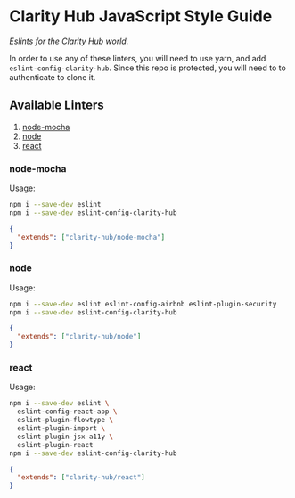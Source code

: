 # Clarity Hub JavaScript Style Guide

*Eslints for the Clarity Hub world.*

In order to use any of these linters, you will need to use yarn, and add `eslint-config-clarity-hub`. Since this repo is protected, you will need to to authenticate to clone it.

## Available Linters

1. [node-mocha](#node-mocha)
2. [node](#node)
3. [react](#react)

### node-mocha

Usage:

```sh
npm i --save-dev eslint
npm i --save-dev eslint-config-clarity-hub
```

```json
{
  "extends": ["clarity-hub/node-mocha"]
}
```

### node

Usage:

```sh
npm i --save-dev eslint eslint-config-airbnb eslint-plugin-security
npm i --save-dev eslint-config-clarity-hub
```

```json
{
  "extends": ["clarity-hub/node"]
}
```

### react

Usage:

```sh
npm i --save-dev eslint \
  eslint-config-react-app \
  eslint-plugin-flowtype \
  eslint-plugin-import \
  eslint-plugin-jsx-a11y \
  eslint-plugin-react
npm i --save-dev eslint-config-clarity-hub
```

```json
{
  "extends": ["clarity-hub/react"]
}
```
